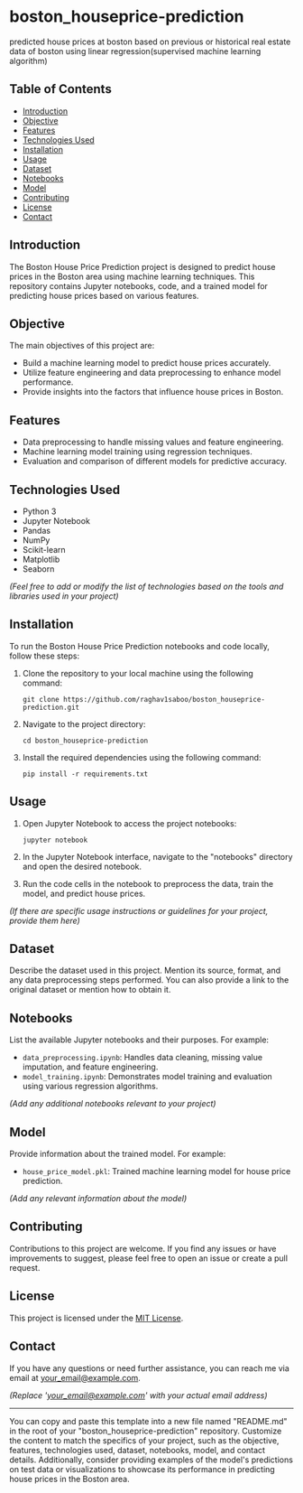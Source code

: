 # boston_houseprice-prediction
predicted house prices at boston based on previous or historical real estate data of boston using linear regression(supervised machine learning algorithm)


## Table of Contents
- [Introduction](#introduction)
- [Objective](#objective)
- [Features](#features)
- [Technologies Used](#technologies-used)
- [Installation](#installation)
- [Usage](#usage)
- [Dataset](#dataset)
- [Notebooks](#notebooks)
- [Model](#model)
- [Contributing](#contributing)
- [License](#license)
- [Contact](#contact)

## Introduction
The Boston House Price Prediction project is designed to predict house prices in the Boston area using machine learning techniques. This repository contains Jupyter notebooks, code, and a trained model for predicting house prices based on various features.

## Objective
The main objectives of this project are:
- Build a machine learning model to predict house prices accurately.
- Utilize feature engineering and data preprocessing to enhance model performance.
- Provide insights into the factors that influence house prices in Boston.

## Features
- Data preprocessing to handle missing values and feature engineering.
- Machine learning model training using regression techniques.
- Evaluation and comparison of different models for predictive accuracy.

## Technologies Used
- Python 3
- Jupyter Notebook
- Pandas
- NumPy
- Scikit-learn
- Matplotlib
- Seaborn

*(Feel free to add or modify the list of technologies based on the tools and libraries used in your project)*

## Installation
To run the Boston House Price Prediction notebooks and code locally, follow these steps:

1. Clone the repository to your local machine using the following command:
   ```
   git clone https://github.com/raghav1saboo/boston_houseprice-prediction.git
   ```

2. Navigate to the project directory:
   ```
   cd boston_houseprice-prediction
   ```

3. Install the required dependencies using the following command:
   ```
   pip install -r requirements.txt
   ```

## Usage
1. Open Jupyter Notebook to access the project notebooks:
   ```
   jupyter notebook
   ```

2. In the Jupyter Notebook interface, navigate to the "notebooks" directory and open the desired notebook.

3. Run the code cells in the notebook to preprocess the data, train the model, and predict house prices.

*(If there are specific usage instructions or guidelines for your project, provide them here)*

## Dataset
Describe the dataset used in this project. Mention its source, format, and any data preprocessing steps performed. You can also provide a link to the original dataset or mention how to obtain it.

## Notebooks
List the available Jupyter notebooks and their purposes. For example:
- `data_preprocessing.ipynb`: Handles data cleaning, missing value imputation, and feature engineering.
- `model_training.ipynb`: Demonstrates model training and evaluation using various regression algorithms.

*(Add any additional notebooks relevant to your project)*

## Model
Provide information about the trained model. For example:
- `house_price_model.pkl`: Trained machine learning model for house price prediction.

*(Add any relevant information about the model)*

## Contributing
Contributions to this project are welcome. If you find any issues or have improvements to suggest, please feel free to open an issue or create a pull request.

## License
This project is licensed under the [MIT License](LICENSE).

## Contact
If you have any questions or need further assistance, you can reach me via email at [your_email@example.com](mailto:your_email@example.com).

*(Replace 'your_email@example.com' with your actual email address)*

---

You can copy and paste this template into a new file named "README.md" in the root of your "boston_houseprice-prediction" repository. Customize the content to match the specifics of your project, such as the objective, features, technologies used, dataset, notebooks, model, and contact details. Additionally, consider providing examples of the model's predictions on test data or visualizations to showcase its performance in predicting house prices in the Boston area.
